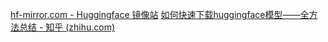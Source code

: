 [hf-mirror.com - Huggingface 镜像站](https://hf-mirror.com/)
[如何快速下载huggingface模型——全方法总结 - 知乎 (zhihu.com)](https://zhuanlan.zhihu.com/p/663712983)
